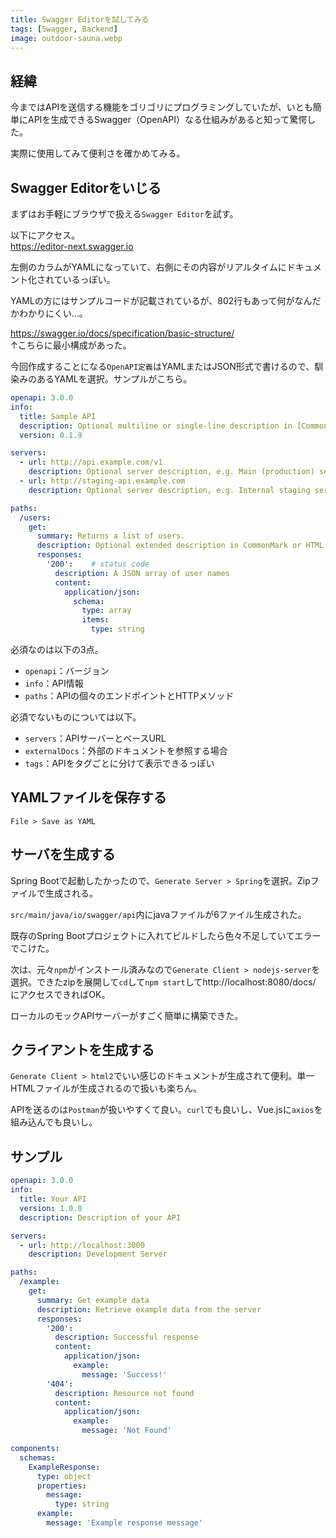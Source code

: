 ```yaml
---
title: Swagger Editorを試してみる
tags: [Swagger, Backend]
image: outdoor-sauna.webp
---
```


## 経緯
今まではAPIを送信する機能をゴリゴリにプログラミングしていたが、いとも簡単にAPIを生成できるSwagger（OpenAPI）なる仕組みがあると知って驚愕した。

実際に使用してみて便利さを確かめてみる。


## Swagger Editorをいじる
まずはお手軽にブラウザで扱える`Swagger Editor`を試す。

以下にアクセス。  
https://editor-next.swagger.io  

左側のカラムがYAMLになっていて、右側にその内容がリアルタイムにドキュメント化されているっぽい。

YAMLの方にはサンプルコードが記載されているが、802行もあって何がなんだかわかりにくい…。

https://swagger.io/docs/specification/basic-structure/  
↑こちらに最小構成があった。

今回作成することになる`OpenAPI定義`はYAMLまたはJSON形式で書けるので、馴染みのあるYAMLを選択。サンプルがこちら。

```yml
openapi: 3.0.0
info:
  title: Sample API
  description: Optional multiline or single-line description in [CommonMark](http://commonmark.org/help/) or HTML.
  version: 0.1.9

servers:
  - url: http://api.example.com/v1
    description: Optional server description, e.g. Main (production) server
  - url: http://staging-api.example.com
    description: Optional server description, e.g. Internal staging server for testing

paths:
  /users:
    get:
      summary: Returns a list of users.
      description: Optional extended description in CommonMark or HTML.
      responses:
        '200':    # status code
          description: A JSON array of user names
          content:
            application/json:
              schema: 
                type: array
                items: 
                  type: string
```

必須なのは以下の3点。
* `openapi`：バージョン
* `info`：API情報
* `paths`：APIの個々のエンドポイントとHTTPメソッド

必須でないものについては以下。
* `servers`：APIサーバーとベースURL
* `externalDocs`：外部のドキュメントを参照する場合
* `tags`：APIをタグごとに分けて表示できるっぽい


## YAMLファイルを保存する
`File > Save as YAML`

## サーバを生成する
Spring Bootで起動したかったので、`Generate Server > Spring`を選択。Zipファイルで生成される。

`src/main/java/io/swagger/api`内にjavaファイルが6ファイル生成された。

既存のSpring Bootプロジェクトに入れてビルドしたら色々不足していてエラーでこけた。

次は、元々`npm`がインストール済みなので`Generate Client > nodejs-server`を選択。できたzipを展開して`cd`して`npm start`してhttp://localhost:8080/docs/ にアクセスできればOK。

ローカルのモックAPIサーバーがすごく簡単に構築できた。


## クライアントを生成する
`Generate Client > html2`でいい感じのドキュメントが生成されて便利。単一HTMLファイルが生成されるので扱いも楽ちん。

APIを送るのは`Postman`が扱いやすくて良い。`curl`でも良いし、Vue.jsに`axios`を組み込んでも良いし。


## サンプル
```yml
openapi: 3.0.0
info:
  title: Your API
  version: 1.0.0
  description: Description of your API

servers:
  - url: http://localhost:3000
    description: Development Server

paths:
  /example:
    get:
      summary: Get example data
      description: Retrieve example data from the server
      responses:
        '200':
          description: Successful response
          content:
            application/json:
              example:
                message: 'Success!'
        '404':
          description: Resource not found
          content:
            application/json:
              example:
                message: 'Not Found'

components:
  schemas:
    ExampleResponse:
      type: object
      properties:
        message:
          type: string
      example:
        message: 'Example response message'
```